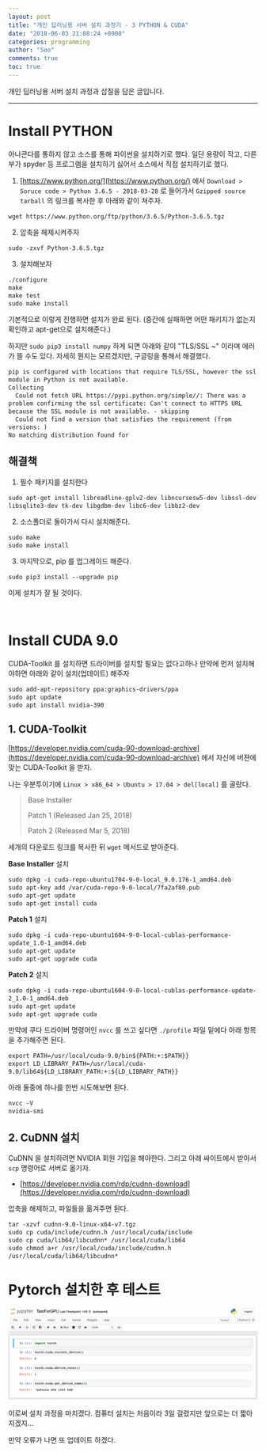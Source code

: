 ```yaml
---
layout: post
title: "개인 딥러닝용 서버 설치 과정기 - 3 PYTHON & CUDA"
date: "2018-06-03 21:08:24 +0900"
categories: programming
author: "Soo"
comments: true
toc: true
---
```


개인 딥러닝용 서버 설치 과정과 삽질을 담은 글입니다.

---

# Install PYTHON

아나콘다를 통하지 않고 소스를 통해 파이썬을 설치하기로 했다. 일단 용량이 작고, 다른 부가 spyder 등 프로그램을 설치하기 싫어서 소스에서 직접 설치하기로 했다.

1. [https://www.python.org/](https://www.python.org/) 에서 `Download > Soruce code > Python 3.6.5 - 2018-03-28` 로 들어가서 `Gzipped source tarball` 의 링크를 복사한 후 아래와 같이 쳐주자.
```
wget https://www.python.org/ftp/python/3.6.5/Python-3.6.5.tgz
```
2. 압축을 헤제시켜주자
```
sudo -zxvf Python-3.6.5.tgz
```
3. 설치해보자
```
./configure
make
make test
sudo make install
```

기본적으로 이렇게 진행하면 설치가 완료 된다. (중간에 실패하면 어떤 패키지가 없는지 확인하고 apt-get으로 설치해준다.)

하지만 `sudo pip3 install numpy` 하게 되면 아래와 같이 "TLS/SSL ~" 이라며 에러가 뜰 수도 있다. 자세히 뭔지는 모르겠지만, 구글링을 통해서 해결했다.

```
pip is configured with locations that require TLS/SSL, however the ssl module in Python is not available.
Collecting
  Could not fetch URL https://pypi.python.org/simple//: There was a problem confirming the ssl certificate: Can't connect to HTTPS URL because the SSL module is not available. - skipping
  Could not find a version that satisfies the requirement (from versions: )
No matching distribution found for
```

## 해결책

1. 필수 패키지를 설치한다
```
sudo apt-get install libreadline-gplv2-dev libncursesw5-dev libssl-dev libsqlite3-dev tk-dev libgdbm-dev libc6-dev libbz2-dev
```
2. 소스폴더로 돌아가서 다시 설치해준다.
```
sudo make
sudo make install
```
3. 마지막으로, pip 를 업그레이드 해준다.
```
sudo pip3 install --upgrade pip
```

이제 설치가 잘 될 것이다.

<br>

# Install CUDA 9.0

CUDA-Toolkit 를 설치하면 드라이버를 설치할 필요는 없다고하나 만약에 먼저 설치해야하면 아래와 같이 설치(업데이트) 해주자

```
sudo add-apt-repository ppa:graphics-drivers/ppa
sudo apt update
sudo apt install nvidia-390
```

## 1. CUDA-Toolkit

[https://developer.nvidia.com/cuda-90-download-archive](https://developer.nvidia.com/cuda-90-download-archive) 에서 자신에 버젼에 맞는 CUDA-Toolkit 을 받자.

나는 우분투이기에 `Linux > x86_64 > Ubuntu > 17.04 > del[local]` 를 골랐다.

> Base Installer
>
> Patch 1 (Released Jan 25, 2018)
>
> Patch 2 (Released Mar 5, 2018)

세개의 다운로드 링크를 복사한 뒤 `wget` 메서드로 받아준다.

**Base Installer** 설치
```
sudo dpkg -i cuda-repo-ubuntu1704-9-0-local_9.0.176-1_amd64.deb
sudo apt-key add /var/cuda-repo-9-0-local/7fa2af80.pub
sudo apt-get update
sudo apt-get install cuda
```
**Patch 1** 설치
```
sudo dpkg -i cuda-repo-ubuntu1604-9-0-local-cublas-performance-update_1.0-1_amd64.deb
sudo apt-get update
sudo apt-get upgrade cuda
```
**Patch 2** 설치
```
sudo dpkg -i cuda-repo-ubuntu1604-9-0-local-cublas-performance-update-2_1.0-1_amd64.deb
sudo apt-get update
sudo apt-get upgrade cuda
```

만약에 쿠다 드라이버 명령어인 `nvcc` 를 쓰고 싶다면 `./profile` 파일 밑에다 아래 항목을 추가해주면 된다.
```
export PATH=/usr/local/cuda-9.0/bin${PATH:+:$PATH}}
export LD_LIBRARY_PATH=/usr/local/cuda-9.0/lib64${LD_LIBRARY_PATH:+:${LD_LIBRARY_PATH}}
```
아래 둘중에 하나를 한번 시도해보면 된다.
```
nvcc -V
nvidia-smi
```

## 2. CuDNN 설치

CuDNN 을 설치하려면 NVIDIA 회원 가입을 해야한다. 그리고 아래 싸이트에서 받아서 `scp` 명령어로 서버로 옮기자.

* [https://developer.nvidia.com/rdp/cudnn-download](https://developer.nvidia.com/rdp/cudnn-download)

압축을 해제하고, 파일들을 옮겨주면 된다.

```
tar -xzvf cudnn-9.0-linux-x64-v7.tgz
sudo cp cuda/include/cudnn.h /usr/local/cuda/include
sudo cp cuda/lib64/libcudnn* /usr/local/cuda/lib64
sudo chmod a+r /usr/local/cuda/include/cudnn.h /usr/local/cuda/lib64/libcudnn*
```

# Pytorch 설치한 후 테스트

<img src="/assets/ds/gpuserver/torch.png">

이로써 설치 과정을 마치겠다. 컴퓨터 설치는 처음이라 3일 걸렸지만 앞으로는 더 짧아 지겠지...

만약 오류가 나면 또 업데이트 하겠다.
